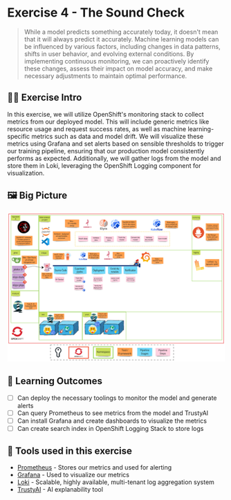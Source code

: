 # Exercise 4 - The Sound Check
>  While a model predicts something accurately today, it doesn't mean that it will always predict it accurately. Machine learning models can be influenced by various factors, including changes in data patterns, shifts in user behavior, and evolving external conditions. By implementing continuous monitoring, we can proactively identify these changes, assess their impact on model accuracy, and make necessary adjustments to maintain optimal performance.

## 👨‍🍳 Exercise Intro
In this exercise, we will utilize OpenShift's monitoring stack to collect metrics from our deployed model. This will include generic metrics like resource usage and request success rates, as well as machine learning-specific metrics such as data and model drift. We will visualize these metrics using Grafana and set alerts based on sensible thresholds to trigger our training pipeline, ensuring that our production model consistently performs as expected. Additionally, we will gather logs from the model and store them in Loki, leveraging the OpenShift Logging component for visualization.

## 🖼️ Big Picture

![big-picture-monitoring.jpg](./images/big-picture-monitoring.jpg)

## 🔮 Learning Outcomes

- [ ] Can deploy the necessary toolings to monitor the model and generate alerts
- [ ] Can query Prometheus to see metrics from the model and TrustyAI
- [ ] Can install Grafana and create dashboards to visualize the metrics
- [ ] Can create search index in OpenShift Logging Stack to store logs

## 🔨 Tools used in this exercise
* <span style="color:blue;">[Prometheus](https://prometheus.io/)</span> - Stores our metrics and used for alerting
* <span style="color:blue;">[Grafana](https://grafana.com/)</span> - Used to visualize our metrics
* <span style="color:blue;">[Loki](https://grafana.com/oss/loki/)</span> - Scalable, highly available, multi-tenant log aggregation system
* <span style="color:blue;">[TrustyAI](https://trustyai-explainability.github.io/trustyai-site/main/main.html)</span> - AI explanability tool
